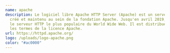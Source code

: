 ```yaml
---
name: apache
description: Le logiciel libre Apache HTTP Server (Apache) est un serveur HTTP
  créé et maintenu au sein de la fondation Apache. Jusqu'en avril 2019, ce fut
  le serveur HTTP le plus populaire du World Wide Web. Il est distribué selon
  les termes de la licence Apache.
url: https://httpd.apache.org/
logo: /uploads/logo-apache.png
color: "#ac0000"
---
```

